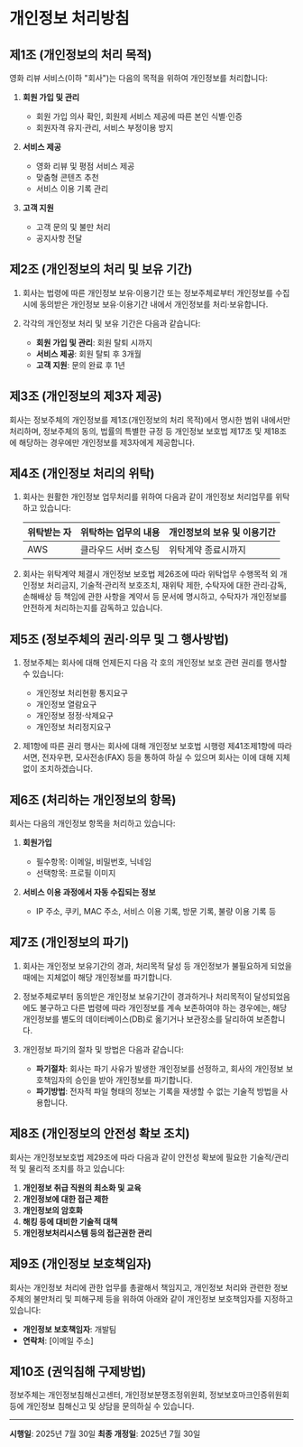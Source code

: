 # 개인정보 처리방침

## 제1조 (개인정보의 처리 목적)
영화 리뷰 서비스(이하 "회사")는 다음의 목적을 위하여 개인정보를 처리합니다:

1. **회원 가입 및 관리**
   - 회원 가입 의사 확인, 회원제 서비스 제공에 따른 본인 식별·인증
   - 회원자격 유지·관리, 서비스 부정이용 방지

2. **서비스 제공**
   - 영화 리뷰 및 평점 서비스 제공
   - 맞춤형 콘텐츠 추천
   - 서비스 이용 기록 관리

3. **고객 지원**
   - 고객 문의 및 불만 처리
   - 공지사항 전달

## 제2조 (개인정보의 처리 및 보유 기간)
1. 회사는 법령에 따른 개인정보 보유·이용기간 또는 정보주체로부터 개인정보를 수집 시에 동의받은 개인정보 보유·이용기간 내에서 개인정보를 처리·보유합니다.

2. 각각의 개인정보 처리 및 보유 기간은 다음과 같습니다:
   - **회원 가입 및 관리**: 회원 탈퇴 시까지
   - **서비스 제공**: 회원 탈퇴 후 3개월
   - **고객 지원**: 문의 완료 후 1년

## 제3조 (개인정보의 제3자 제공)
회사는 정보주체의 개인정보를 제1조(개인정보의 처리 목적)에서 명시한 범위 내에서만 처리하며, 정보주체의 동의, 법률의 특별한 규정 등 개인정보 보호법 제17조 및 제18조에 해당하는 경우에만 개인정보를 제3자에게 제공합니다.

## 제4조 (개인정보 처리의 위탁)
1. 회사는 원활한 개인정보 업무처리를 위하여 다음과 같이 개인정보 처리업무를 위탁하고 있습니다:

   | 위탁받는 자 | 위탁하는 업무의 내용 | 개인정보의 보유 및 이용기간 |
   |------------|---------------------|---------------------------|
   | AWS | 클라우드 서버 호스팅 | 위탁계약 종료시까지 |

2. 회사는 위탁계약 체결시 개인정보 보호법 제26조에 따라 위탁업무 수행목적 외 개인정보 처리금지, 기술적·관리적 보호조치, 재위탁 제한, 수탁자에 대한 관리·감독, 손해배상 등 책임에 관한 사항을 계약서 등 문서에 명시하고, 수탁자가 개인정보를 안전하게 처리하는지를 감독하고 있습니다.

## 제5조 (정보주체의 권리·의무 및 그 행사방법)
1. 정보주체는 회사에 대해 언제든지 다음 각 호의 개인정보 보호 관련 권리를 행사할 수 있습니다:
   - 개인정보 처리현황 통지요구
   - 개인정보 열람요구
   - 개인정보 정정·삭제요구
   - 개인정보 처리정지요구

2. 제1항에 따른 권리 행사는 회사에 대해 개인정보 보호법 시행령 제41조제1항에 따라 서면, 전자우편, 모사전송(FAX) 등을 통하여 하실 수 있으며 회사는 이에 대해 지체 없이 조치하겠습니다.

## 제6조 (처리하는 개인정보의 항목)
회사는 다음의 개인정보 항목을 처리하고 있습니다:

1. **회원가입**
   - 필수항목: 이메일, 비밀번호, 닉네임
   - 선택항목: 프로필 이미지

2. **서비스 이용 과정에서 자동 수집되는 정보**
   - IP 주소, 쿠키, MAC 주소, 서비스 이용 기록, 방문 기록, 불량 이용 기록 등

## 제7조 (개인정보의 파기)
1. 회사는 개인정보 보유기간의 경과, 처리목적 달성 등 개인정보가 불필요하게 되었을 때에는 지체없이 해당 개인정보를 파기합니다.

2. 정보주체로부터 동의받은 개인정보 보유기간이 경과하거나 처리목적이 달성되었음에도 불구하고 다른 법령에 따라 개인정보를 계속 보존하여야 하는 경우에는, 해당 개인정보를 별도의 데이터베이스(DB)로 옮기거나 보관장소를 달리하여 보존합니다.

3. 개인정보 파기의 절차 및 방법은 다음과 같습니다:
   - **파기절차**: 회사는 파기 사유가 발생한 개인정보를 선정하고, 회사의 개인정보 보호책임자의 승인을 받아 개인정보를 파기합니다.
   - **파기방법**: 전자적 파일 형태의 정보는 기록을 재생할 수 없는 기술적 방법을 사용합니다.

## 제8조 (개인정보의 안전성 확보 조치)
회사는 개인정보보호법 제29조에 따라 다음과 같이 안전성 확보에 필요한 기술적/관리적 및 물리적 조치를 하고 있습니다:

1. **개인정보 취급 직원의 최소화 및 교육**
2. **개인정보에 대한 접근 제한**
3. **개인정보의 암호화**
4. **해킹 등에 대비한 기술적 대책**
5. **개인정보처리시스템 등의 접근권한 관리**

## 제9조 (개인정보 보호책임자)
회사는 개인정보 처리에 관한 업무를 총괄해서 책임지고, 개인정보 처리와 관련한 정보주체의 불만처리 및 피해구제 등을 위하여 아래와 같이 개인정보 보호책임자를 지정하고 있습니다:

- **개인정보 보호책임자**: 개발팀
- **연락처**: [이메일 주소]

## 제10조 (권익침해 구제방법)
정보주체는 개인정보침해신고센터, 개인정보분쟁조정위원회, 정보보호마크인증위원회 등에 개인정보 침해신고 및 상담을 문의하실 수 있습니다.

---

**시행일**: 2025년 7월 30일
**최종 개정일**: 2025년 7월 30일
